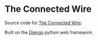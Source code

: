 # The Connected Wire

Source code for [The Connected Wire](http://www.theconnectedwire.com).

Built on the [Django](djangoproject.com) python web framework.